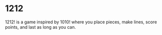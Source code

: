 # 1212
1212! is a game inspired by 1010! where you place pieces, make lines, score points, and last as long as you can.
